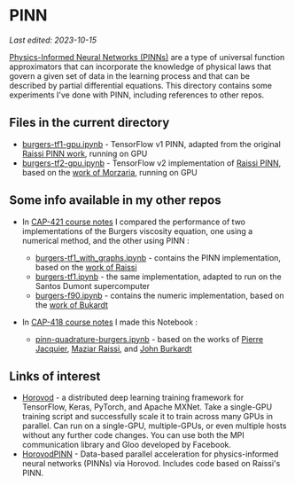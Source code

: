 # PINN

*Last edited: 2023-10-15*

[Physics-Informed Neural Networks (PINNs)](https://en.wikipedia.org/wiki/Physics-informed_neural_networks) are a type of universal function approximators that can incorporate the knowledge of physical laws that govern a given set of data in the learning process and that can be described by partial differential equations. This directory contains some experiments I've done with PINN, including references to other repos.

## Files in the current directory

* [burgers-tf1-gpu.ipynb](burgers-tf1-gpu.ipynb) - TensorFlow v1 PINN, adapted from the original [Raissi PINN work](https://github.com/maziarraissi/PINNs/blob/master/appendix/continuous_time_inference%20\(Burgers\)/Burgers.py), running on GPU
* [burgers-tf2-gpu.ipynb](burgers-tf2-gpu.ipynb) - TensorFlow v2 implementation of [Raissi PINN](https://github.com/maziarraissi/PINNs/blob/master/appendix/continuous_time_inference%20\(Burgers\)/Burgers.py), based on the [work of Morzaria](https://github.com/deepmorzaria/Physics-Informed-Neural-Network-PINNs---TF-2.0/blob/master/PINNs_2.ipynb), running on GPU

## Some info available in my other repos

* In [CAP-421 course notes](https://github.com/efurlanm/421) I compared the performance of two implementations of the Burgers viscosity equation, one using a numerical method, and the other using PINN :
  
  * [burgers-tf1_with_graphs.ipynb](https://github.com/efurlanm/421/blob/main/project/burgers-tf1_with_graphs.ipynb) - contains the PINN implementation, based on the [work of Raissi](https://github.com/maziarraissi/PINNs/tree/master/appendix/continuous_time_inference%20(Burgers))
  * [burgers-tf1.ipynb](https://github.com/efurlanm/421/blob/main/project/burgers-tf1.ipynb) - the same implementation, adapted to run on the Santos Dumont supercomputer
  * [burgers-f90.ipynb](https://github.com/efurlanm/421/blob/main/project/burgers-f90.ipynb) - contains the numeric implementation, based on the [work of Bukardt](https://people.sc.fsu.edu/~jburkardt/f_src/burgers_solution/burgers_solution.html)

* In [CAP-418 course notes](https://github.com/efurlanm/418) I made this Notebook :
  
  * [pinn-quadrature-burgers.ipynb](https://github.com/efurlanm/418/blob/main/pinn-quadrature-burgers.ipynb) - based on the works of [Pierre Jacquier](https://github.com/pierremtb/PINNs-TF2.0), [Maziar Raissi](https://github.com/maziarraissi/PINNs), and [John Burkardt](https://people.sc.fsu.edu/~jburkardt/)

## Links of interest

- [Horovod](https://github.com/horovod/horovod) - a distributed deep learning training framework for TensorFlow, Keras, PyTorch, and Apache MXNet. Take a single-GPU training script and successfully scale it to train across many GPUs in parallel. Can run on a single-GPU, multiple-GPUs, or even multiple hosts without any further code changes. You can use both the MPI communication library and Gloo developed by Facebook.
- [HorovodPINN](https://github.com/pescap/HorovodPINNs) - Data-based parallel acceleration for physics-informed neural networks (PINNs) via Horovod. Includes code based on Raissi's PINN.
